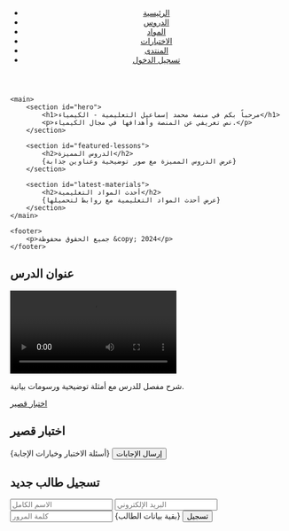 <!DOCTYPE html>
<html>
<head>
    <title>منصة محمد إسماعيل التعليمية - الكيمياء</title>
    <link rel="stylesheet" href="style.css">
</head>
<body>
    <header>
        <nav>
            <ul>
                <li><a href="#">الرئيسية</a></li>
                <li><a href="#">الدروس</a></li>
                <li><a href="#">المواد</a></li>
                <li><a href="#">الاختبارات</a></li>
                <li><a href="#">المنتدى</a></li>
                <li><a href="#">تسجيل الدخول</a></li>
            </ul>
        </nav>
    </header>

    <main>
        <section id="hero">
            <h1>مرحباً بكم في منصة محمد إسماعيل التعليمية - الكيمياء</h1>
            <p>نص تعريفي عن المنصة وأهدافها في مجال الكيمياء.</p>
        </section>

        <section id="featured-lessons">
            <h2>الدروس المميزة</h2>
            {عرض الدروس المميزة مع صور توضيحية وعناوين جذابة}
        </section>

        <section id="latest-materials">
            <h2>أحدث المواد التعليمية</h2>
            {عرض أحدث المواد التعليمية مع روابط لتحميلها}
        </section>
    </main>

    <footer>
        <p>جميع الحقوق محفوظة &copy; 2024</p>
    </footer>
</body>
</html>
<h2>عنوان الدرس</h2>
<div class="video-container">
    <video controls>
        <source src="lesson.mp4" type="video/mp4">
        متصفحك لا يدعم تشغيل الفيديو.
    </video>
</div>
<p>شرح مفصل للدرس مع أمثلة توضيحية ورسومات بيانية.</p>
<a href="quiz.html">اختبار قصير</a>
<h2>اختبار قصير</h2>
<form>
    {أسئلة الاختبار وخيارات الإجابة}
    <button type="submit">إرسال الإجابات</button>
</form>
<h2>تسجيل طالب جديد</h2>
<form id="registration-form">
    <input type="text" id="name" placeholder="الاسم الكامل" required>
    <input type="email" id="email" placeholder="البريد الإلكتروني" required>
    <input type="password" id="password" placeholder="كلمة المرور" required>
    {بقية بيانات الطالب}
    <button type="submit">تسجيل</button>
</form>

<script>
    // التحقق من صحة البيانات المدخلة باستخدام JavaScript
    document.getElementById('registration-form').addEventListener('submit', function(event) {
        // التحقق من أن جميع الحقول مطلوبة
        // التحقق من صحة البريد الإلكتروني
        // التحقق من قوة كلمة المرور
        // ...

        // إذا كان هناك أي أخطاء، قم بإيقاف إرسال النموذج وعرض رسالة خطأ للمستخدم
        if (errors) {
            event.preventDefault();
            // عرض رسائل الخطأ
        }
    });
</script>
